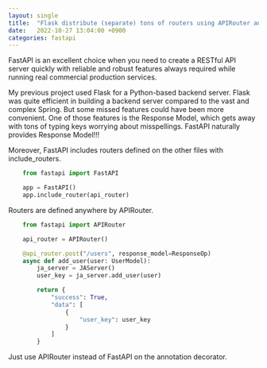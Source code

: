 ```yaml
---
layout: single
title:  "Flask distribute (separate) tons of routers using APIRouter and include_router"
date:   2022-10-27 13:04:00 +0900
categories: fastapi
---
```


FastAPI is an excellent choice when you need to create a RESTful API server quickly with reliable and robust features
always required while running real commercial production services.

My previous project used Flask for a Python-based backend server.
Flask was quite efficient in building a backend server compared to the vast and complex Spring.
But some missed features could have been more convenient.
One of those features is the Response Model, which gets away with tons of typing keys worrying about misspellings.
FastAPI naturally provides Response Model!!!

Moreover, FastAPI includes routers defined on the other files with include_routers.

```python
    from fastapi import FastAPI

    app = FastAPI()
    app.include_router(api_router)
```

Routers are defined anywhere by APIRouter.

```python
    from fastapi import APIRouter

    api_router = APIRouter()

    @api_router.post("/users", response_model=ResponseOp)
    async def add_user(user: UserModel):
        ja_server = JAServer()
        user_key = ja_server.add_user(user)

        return {
            "success": True,
            "data": [
                {
                    "user_key": user_key
                }
            ]
        }
```
    
Just use APIRouter instead of FastAPI on the annotation decorator.